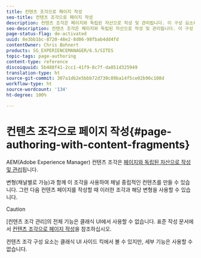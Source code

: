 ```yaml
---
title: 컨텐츠 조각으로 페이지 작성
seo-title: 컨텐츠 조각으로 페이지 작성
description: 컨텐츠 조각은 페이지와 독립된 자산으로 작성 및 관리됩니다. 이 구성 요소와 여러 변형을 함께 사용하면 채널 중립적인 컨텐츠를 만들 수 있습니다.
seo-description: 컨텐츠 조각은 페이지와 독립된 자산으로 작성 및 관리됩니다. 이 구성 요소와 여러 변형을 함께 사용하면 채널 중립적인 컨텐츠를 만들 수 있습니다.
page-status-flag: de-activated
uuid: 8e3bb1bc-8720-48e2-8d06-98fbab4dd4fd
contentOwner: Chris Bohnert
products: SG_EXPERIENCEMANAGER/6.5/SITES
topic-tags: page-authoring
content-type: reference
discoiquuid: 5b488f41-2cc1-41f9-8c7f-da851d325949
translation-type: ht
source-git-commit: 307a1db2e5bbb72d730c89ba14f5ce02b96c108d
workflow-type: ht
source-wordcount: '134'
ht-degree: 100%

---
```



# 컨텐츠 조각으로 페이지 작성{#page-authoring-with-content-fragments}

AEM(Adobe Experience Manager) 컨텐츠 조각은 [페이지와 독립된 자산으로 작성 및 관리](/help/assets/content-fragments/content-fragments.md)됩니다.

변형(채널별로 가능)과 함께 이 조각을 사용하여 채널 중립적인 컨텐츠를 만들 수 있습니다. 그런 다음 컨텐츠 페이지를 작성할 때 이러한 조각과 해당 변형을 사용할 수 있습니다.

>[!CAUTION]
>
>[컨텐츠 조각 관리]의 전체 기능은 클래식 UI에서 사용할 수 없습니다. 표준 작성 문서에서 [컨텐츠 조각으로 페이지 작성](/help/sites-authoring/content-fragments.md)을 참조하십시오.
>
>컨텐츠 조각 구성 요소는 클래식 UI 사이드 킥에서 볼 수 있지만, 세부 기능은 사용할 수 없습니다.

